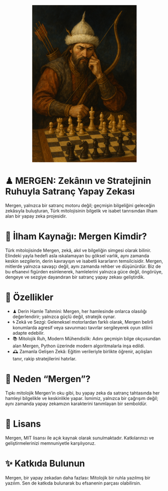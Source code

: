 <div align="center">
    <img src="Images/Mergen.png" alt="Mergen" height=500 />
</div>

# ♟ MERGEN: Zekânın ve Stratejinin Ruhuyla Satranç Yapay Zekası
Mergen, yalnızca bir satranç motoru değil; geçmişin bilgeliğini geleceğin zekâsıyla buluşturan, Türk mitolojisinin bilgelik ve isabet tanrısından ilham alan bir yapay zeka projesidir.

# 🧠 İlham Kaynağı: Mergen Kimdir?
Türk mitolojisinde Mergen, zekâ, akıl ve bilgeliğin simgesi olarak bilinir. Elindeki yayla hedefi asla ıskalamayan bu göksel varlık, aynı zamanda keskin sezgilerin, derin kavrayışın ve isabetli kararların temsilcisidir. Mergen, mitlerde yalnızca savaşçı değil, aynı zamanda rehber ve düşünürdür.
Biz de bu efsanevi figürden esinlenerek, hamlelerini yalnızca güce değil, öngörüye, dengeye ve sezgiye dayandıran bir satranç yapay zekası geliştirdik.

# 🔧 Özellikler
- ♟ Derin Hamle Tahmini: Mergen, her hamlesinde onlarca olasılığı değerlendirir; yalnızca güçlü değil, stratejik oynar.
- 🌀 Zekâ ve Sezgi: Geleneksel motorlardan farklı olarak, Mergen belirli konumlarda agresif veya savunmacı tavırlar sergileyerek oyun stilini adapte edebilir.
- 📚 Mitolojik Ruh, Modern Mühendislik: Adını geçmişin bilge okçusundan alan Mergen, Python üzerinde modern algoritmalarla inşa edildi.
- 🕰️ Zamanla Gelişen Zekâ: Eğitim verileriyle birlikte öğrenir, açılışları tanır, rakip stratejilerini hatırlar.

# 🎯 Neden “Mergen”?
Tıpkı mitolojik Mergen’in oku gibi, bu yapay zeka da satranç tahtasında her hamleyi bilgelikle ve keskinlikle yapar. İsmimiz, yalnızca bir çağrışım değil; aynı zamanda yapay zekamızın karakterini tanımlayan bir semboldür.

# 📜 Lisans
Mergen, MIT lisansı ile açık kaynak olarak sunulmaktadır. Katkılarınızı ve geliştirmelerinizi memnuniyetle karşılıyoruz.

# ✨ Katkıda Bulunun
Mergen, bir yapay zekadan daha fazlası: Mitolojik bir ruhla yazılmış bir yazılım. Sen de katkıda bulunarak bu efsanenin parçası olabilirsin.

